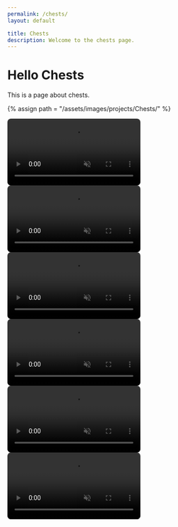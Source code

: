 ```yaml
---
permalink: /chests/
layout: default

title: Chests
description: Welcome to the chests page.
---
```




# Hello Chests

This is a page about chests.

{% assign path = "/assets/images/projects/Chests/" %}


<div class="ignore content-wrapper">
    <div class="content flex flex-column items-center">
        <video class="border-plain overflow-hidden w-full mb-5" style="border-radius: .5rem" autoplay muted controls loop>
            <source src="{{path}}AllChests.mp4" type="video/mp4">
        </video>
        <video class="border-plain overflow-hidden w-full mb-5" style="border-radius: .5rem" autoplay muted controls loop>
            <source src="{{path}}BossChest.mp4" type="video/mp4">
        </video>
        <video class="border-plain overflow-hidden w-full mb-5" style="border-radius: .5rem" autoplay muted controls loop>
            <source src="{{path}}GorgeChest.mp4" type="video/mp4">
        </video>
        <video class="border-plain overflow-hidden w-full mb-5" style="border-radius: .5rem" autoplay muted controls loop>
            <source src="{{path}}MinesChest.mp4" type="video/mp4">
        </video>
        <video class="border-plain overflow-hidden w-full mb-5" style="border-radius: .5rem" autoplay muted controls loop>
            <source src="{{path}}RuinsChest.mp4" type="video/mp4">
        </video>
        <video class="border-plain overflow-hidden w-full mb-5" style="border-radius: .5rem" autoplay muted controls loop>
            <source src="{{path}}ReaverwoodsChest.mp4" type="video/mp4">
        </video>
    </div>
</div>

